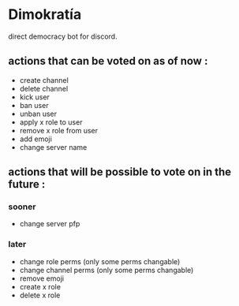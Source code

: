 # Dimokratía

direct democracy bot for discord.

## actions that can be voted on as of now :

* create channel
* delete channel
* kick user
* ban user
* unban user
* apply x role to user
* remove x role from user
* add emoji
* change server name

## actions that will be possible to vote on in the future :

### sooner

* change server pfp

### later

* change role perms (only some perms changable)
* change channel perms (only some perms changable)
* remove emoji
* create x role
* delete x role
